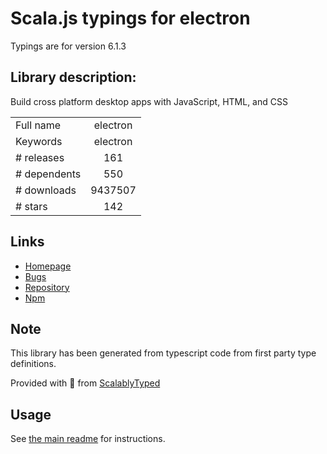 
# Scala.js typings for electron

Typings are for version 6.1.3

## Library description:
Build cross platform desktop apps with JavaScript, HTML, and CSS

|                    |                 |
| ------------------ | :-------------: |
| Full name          | electron |
| Keywords           | electron |
| # releases         | 161 |
| # dependents       | 550 |
| # downloads        | 9437507 |
| # stars            | 142 |

## Links
- [Homepage](https://github.com/electron/electron#readme)
- [Bugs](https://github.com/electron/electron/issues)
- [Repository](https://github.com/electron/electron)
- [Npm](https://www.npmjs.com/package/electron)
    


## Note
This library has been generated from typescript code from first party type definitions.

Provided with :purple_heart: from [ScalablyTyped](https://github.com/oyvindberg/ScalablyTyped)

## Usage
See [the main readme](../../readme.md) for instructions.


